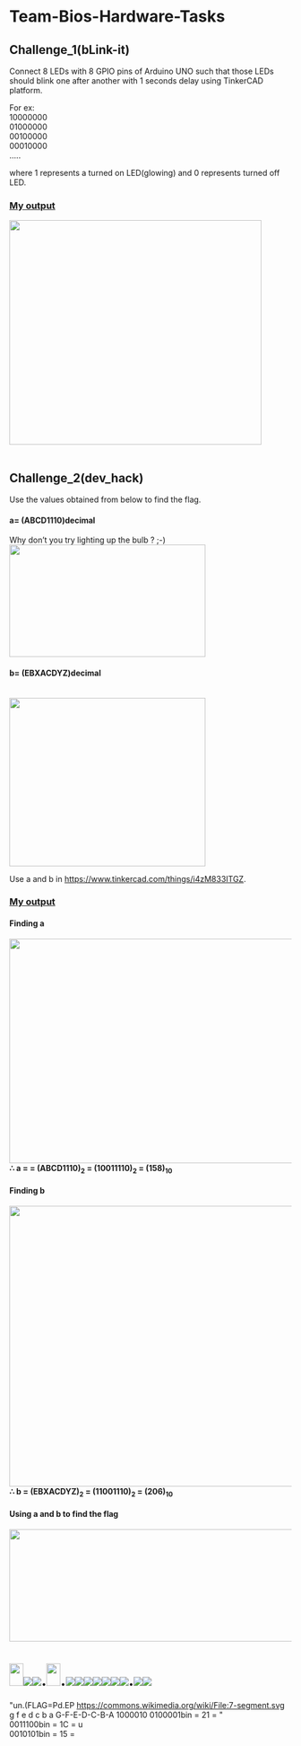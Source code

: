 # Team-Bios-Hardware-Tasks

<h2>Challenge_1(bLink-it)</h2>

Connect 8 LEDs with 8 GPIO pins of Arduino UNO such that those LEDs should blink one after another with 1 seconds delay using TinkerCAD platform.

For ex:<br>
10000000<br>
01000000<br>
00100000<br>
00010000<br>
…..

where 1 represents a turned on LED(glowing) and 0 represents turned off LED.
<br>
<h3><u>My output</u></h3>

<img src="https://user-images.githubusercontent.com/88976526/163660816-a530d886-6ce1-4744-a1ed-b41ee52f76c2.gif" width="450" height="400">
<br>
<br>
<h2>Challenge_2(dev_hack)</h2>
Use the values obtained from below to find the flag.

<h4>a= (ABCD1110)decimal</h4>

Why don’t you try lighting up the bulb ? ;-)
<img src="https://user-images.githubusercontent.com/88976526/163662570-7f4134c7-f894-4eb7-9a6c-2053cf4b356d.png" width="350" height="200">

<h4>b= (EBXACDYZ)decimal</h4><br>
<img src="https://user-images.githubusercontent.com/88976526/163662591-8667e2e7-a4cd-464d-a2f5-a3c3439036cc.png" width="350" height="300">

Use a and b in https://www.tinkercad.com/things/i4zM833ITGZ.

<h3><u>My output</u></h3>
<h4>Finding a</h4>
<img src="https://user-images.githubusercontent.com/88976526/163664197-f1a23c7d-14cf-4ec5-b08f-4af5be7db14d.png" width="800" height="400">
<b>∴ a = = (ABCD1110)<sub>2</sub> = (10011110)<sub>2</sub> = (158)<sub>10</sub></b><br>

<h4>Finding b</h4>
<img src="https://user-images.githubusercontent.com/88976526/163663555-a2f99bc5-6191-403b-a3ea-e6694faf1f69.png" width="800" height="500">
<b>∴ b = (EBXACDYZ)<sub>2</sub> = (11001110)<sub>2</sub> = (206)<sub>10</sub></b>

<h4>Using a and b to find the flag</h4>
<img src="https://user-images.githubusercontent.com/88976526/163664635-4731e75a-04f5-4e33-ac35-c460b427bc16.gif" width="850" height="200">

<img src="https://upload.wikimedia.org/wikipedia/commons/thumb/b/ba/7-segment_bg.svg/800px-7-segment_bg.svg.png" width="25" height="40"><img src="https://upload.wikimedia.org/wikipedia/commons/thumb/c/c8/7-segment_cde.svg/24px-7-segment_cde.svg.png"><img src="https://upload.wikimedia.org/wikipedia/commons/thumb/3/37/7-segment_ceg.svg/24px-7-segment_ceg.svg.png">.<img src="https://upload.wikimedia.org/wikipedia/commons/thumb/4/47/7-segment_bcdg.svg/800px-7-segment_bcdg.svg.png" width="25" height="40">.<img src="https://upload.wikimedia.org/wikipedia/commons/thumb/a/a6/7-segment_aefg.svg/24px-7-segment_aefg.svg.png"><img src="https://upload.wikimedia.org/wikipedia/commons/thumb/c/c6/7-segment_def.svg/24px-7-segment_def.svg.png"><img src="https://upload.wikimedia.org/wikipedia/commons/thumb/2/28/7-segment_abcefg.svg/24px-7-segment_abcefg.svg.png"><img src="https://upload.wikimedia.org/wikipedia/commons/thumb/9/9b/7-segment_acdef.svg/24px-7-segment_acdef.svg.png"><img src="https://upload.wikimedia.org/wikipedia/commons/thumb/1/1e/7-segment_dg.svg/24px-7-segment_dg.svg.png"><img src="https://upload.wikimedia.org/wikipedia/commons/thumb/8/8e/7-segment_abefg.svg/24px-7-segment_abefg.svg.png"><img src="https://upload.wikimedia.org/wikipedia/commons/thumb/3/33/7-segment_bcdeg.svg/24px-7-segment_bcdeg.svg.png">.<img src="https://upload.wikimedia.org/wikipedia/commons/thumb/8/89/7-segment_adefg.svg/24px-7-segment_adefg.svg.png"><img src="https://upload.wikimedia.org/wikipedia/commons/thumb/8/8e/7-segment_abefg.svg/24px-7-segment_abefg.svg.png">
=
"un.(FLAG=Pd.EP
https://commons.wikimedia.org/wiki/File:7-segment.svg <br>
g f e d c b a
G-F-E-D-C-B-A
1000010
0100001bin = 21 = " <br>
0011100bin = 1C = u <br>
0010101bin = 15 =  <br>
